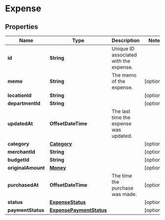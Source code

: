 

# Expense


## Properties

| Name | Type | Description | Notes |
|------------ | ------------- | ------------- | -------------|
|**id** | **String** | Unique ID associated with the expense. |  |
|**memo** | **String** | The memo of the expense. |  [optional] |
|**locationId** | **String** |  |  [optional] |
|**departmentId** | **String** |  |  [optional] |
|**updatedAt** | **OffsetDateTime** | The last time the expense was updated. |  |
|**category** | [**Category**](Category.md) |  |  [optional] |
|**merchantId** | **String** |  |  [optional] |
|**budgetId** | **String** |  |  [optional] |
|**originalAmount** | [**Money**](Money.md) |  |  [optional] |
|**purchasedAt** | **OffsetDateTime** | The time the purchase was made. |  [optional] |
|**status** | [**ExpenseStatus**](ExpenseStatus.md) |  |  [optional] |
|**paymentStatus** | [**ExpensePaymentStatus**](ExpensePaymentStatus.md) |  |  [optional] |



